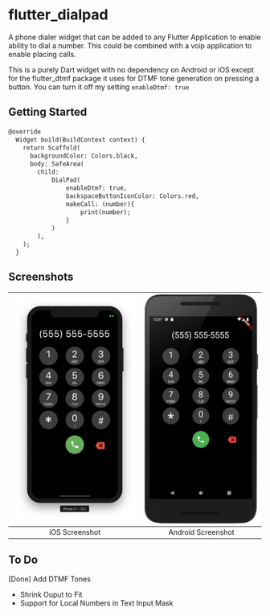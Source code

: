 # flutter_dialpad

A phone dialer widget that can be added to any Flutter Application to enable ability to dial a number. This could be combined with a voip application to enable placing calls.

This is a purely Dart widget with no dependency on Android or iOS except for the flutter_dtmf package it uses for DTMF tone generation on pressing a button. You can turn it off my setting ```enableDtmf: true```

## Getting Started

```
@override
  Widget build(BuildContext context) {
    return Scaffold(
      backgroundColor: Colors.black,
      body: SafeArea(
        child:
            DialPad(
                enableDtmf: true,
                backspaceButtonIconColor: Colors.red,
                makeCall: (number){
                    print(number);
                }
            )
        ),
    );
  }

```
## Screenshots

![iOS Screenshot](screenshots/screenshot1.png?raw=true "iOS Screenshot") | ![Android Screenshot](screenshots/screenshot2.png?raw=true "Android Screenshot")
|:---:|:---:|
| iOS Screenshot | Android Screenshot |

## To Do
[Done] Add DTMF Tones
* Shrink Ouput to Fit
* Support for Local Numbers in Text Input Mask
